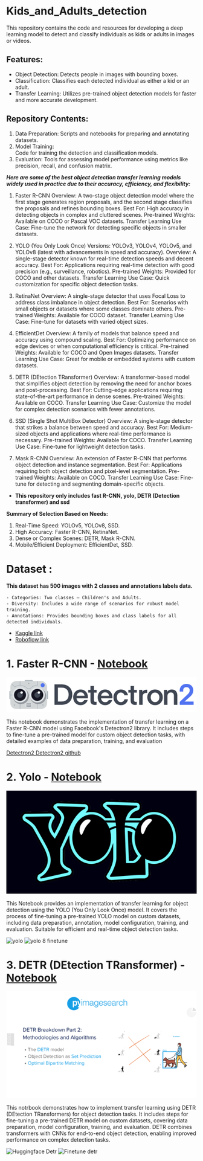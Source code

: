 # Kids_and_Adults_detection

This repository contains the code and resources for developing a deep learning model to detect and classify individuals as kids or adults in images or videos.

## Features:
- Object Detection: Detects people in images with bounding boxes.
- Classification: Classifies each detected individual as either a kid or an adult.
- Transfer Learning: Utilizes pre-trained object detection models for faster and more accurate development.

## Repository Contents:
1. Data Preparation: 
    Scripts and notebooks for preparing and annotating datasets.
2. Model Training:  
    Code for training the detection and classification models.
3. Evaluation: 
    Tools for assessing model performance using metrics like precision, recall, and confusion matrix.


***Here are some of the best object detection transfer learning models widely used in practice due to their accuracy, efficiency, and flexibility:***

1. Faster R-CNN
Overview: A two-stage object detection model where the first stage generates region proposals, and the second stage classifies the proposals and refines bounding boxes.
Best For: High accuracy in detecting objects in complex and cluttered scenes.
Pre-trained Weights: Available on COCO or Pascal VOC datasets.
Transfer Learning Use Case: Fine-tune the network for detecting specific objects in smaller datasets.

2. YOLO (You Only Look Once)
Versions: YOLOv3, YOLOv4, YOLOv5, and YOLOv8 (latest with advancements in speed and accuracy).
Overview: A single-stage detector known for real-time detection speeds and decent accuracy.
Best For: Applications requiring real-time detection with good precision (e.g., surveillance, robotics).
Pre-trained Weights: Provided for COCO and other datasets.
Transfer Learning Use Case: Quick customization for specific object detection tasks.

3. RetinaNet
Overview: A single-stage detector that uses Focal Loss to address class imbalance in object detection.
Best For: Scenarios with small objects or datasets where some classes dominate others.
Pre-trained Weights: Available for COCO dataset.
Transfer Learning Use Case: Fine-tune for datasets with varied object sizes.

4. EfficientDet
Overview: A family of models that balance speed and accuracy using compound scaling.
Best For: Optimizing performance on edge devices or when computational efficiency is critical.
Pre-trained Weights: Available for COCO and Open Images datasets.
Transfer Learning Use Case: Great for mobile or embedded systems with custom datasets.

5. DETR (DEtection TRansformer)
Overview: A transformer-based model that simplifies object detection by removing the need for anchor boxes and post-processing.
Best For: Cutting-edge applications requiring state-of-the-art performance in dense scenes.
Pre-trained Weights: Available on COCO.
Transfer Learning Use Case: Customize the model for complex detection scenarios with fewer annotations.

6. SSD (Single Shot MultiBox Detector)
Overview: A single-stage detector that strikes a balance between speed and accuracy.
Best For: Medium-sized objects and applications where real-time performance is necessary.
Pre-trained Weights: Available for COCO.
Transfer Learning Use Case: Fine-tune for lightweight detection tasks.

7. Mask R-CNN
Overview: An extension of Faster R-CNN that performs object detection and instance segmentation.
Best For: Applications requiring both object detection and pixel-level segmentation.
Pre-trained Weights: Available on COCO.
Transfer Learning Use Case: Fine-tune for detecting and segmenting domain-specific objects.

- **This repository only includes fast R-CNN, yolo, DETR (Detection transformer) and ssd**

**Summary of Selection Based on Needs:**

1. Real-Time Speed: YOLOv5, YOLOv8, SSD.
2. High Accuracy: Faster R-CNN, RetinaNet.
3. Dense or Complex Scenes: DETR, Mask R-CNN.
4. Mobile/Efficient Deployment: EfficientDet, SSD.


# Dataset :

**This dataset has 500 images with 2 classes and annotations labels data.**

    - Categories: Two classes – Children's and Adults.
    - Diversity: Includes a wide range of scenarios for robust model training.
    - Annotations: Provides bounding boxes and class labels for all detected individuals.

- [Kaggle link](https://www.kaggle.com/datasets/kaushigihanml/kids-and-adults-detection)
- [Roboflow link](https://universe.roboflow.com/children-and-adults-detection/children-and-adults-detection/dataset/2)


# 1. Faster R-CNN - [Notebook](development_notebooks/Fast-RCNN_object_Detection_using_Detectron2.ipynb)
![image](src_img/download.png)

This notebook demonstrates the implementation of transfer learning on a Faster R-CNN model using Facebook's Detectron2 library. It includes steps to fine-tune a pre-trained model for custom object detection tasks, with detailed examples of data preparation, training, and evaluation

[Detectron2 ](https://ai.meta.com/tools/detectron2/)
[Detectron2 github ](https://github.com/facebookresearch/detectron2)



# 2. Yolo - [Notebook](development_notebooks/YOLO8_detection.ipynb)
![image](src_img/1691253178942.png)

This Notebook provides an implementation of transfer learning for object detection using the YOLO (You Only Look Once) model. It covers the process of fine-tuning a pre-trained YOLO model on custom datasets, including data preparation, annotation, model configuration, training, and evaluation. Suitable for efficient and real-time object detection tasks.

![yolo](https://docs.ultralytics.com/)
![yolo 8 finetune](https://docs.ultralytics.com/modes/train/)


# 3. DETR (DEtection TRansformer) - [Notebook](development_notebooks/detr_fine-tune_(coco_format)_resnet50.ipynb)
![image](src_img/detr-2-featured.png)

This notrbook demonstrates how to implement transfer learning using DETR (DEtection TRansformers) for object detection tasks. It includes steps for fine-tuning a pre-trained DETR model on custom datasets, covering data preparation, model configuration, training, and evaluation. DETR combines transformers with CNNs for end-to-end object detection, enabling improved performance on complex detection tasks.


![Huggingface Detr](https://huggingface.co/docs/transformers/en/model_doc/detr)
![Finetune detr](https://github.com/NielsRogge/Transformers-Tutorials/tree/master/DETR)
